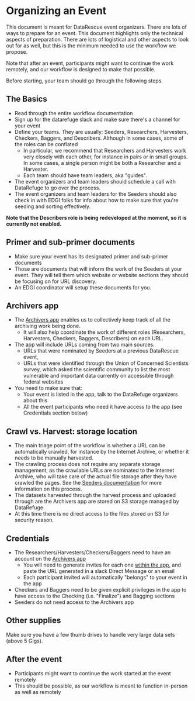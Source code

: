 # Organizing an Event

This document is meant for DataRescue event organizers. There are lots of ways to prepare for an event. This document highlights only the technical aspects of preparation. There are lots of logistical and other aspects to look out for as well, but this is the minimum needed to use the workflow we propose.

Note that after an event, participants might want to continue the work remotely, and our workflow is designed to make that possible.

Before starting, your team should go through the following steps.

## The Basics

- Read through the entire workflow documentation
- Sign up for the datarefuge slack and make sure there's a channel for your event
- Define your teams. They are usually: Seeders, Researchers, Harvesters, Checkers, Baggers, and Describers. Although in some cases, some of the roles can be conflated
    - In particular, we recommend that Researchers and Harvesters work very closely with each other, for instance in pairs or in small groups. In some cases, a single person might be both a Researcher and a Harvester.
    - Each team should have team leaders, aka "guides".
- The event organizers and team leaders should schedule a call with DataRefuge to go over the process.
- The event organizers and team leaders for the Seeders should also check in with EDGI folks for info about how to make sure that you're seeding and sorting effectively.

**Note that the Describers role is being redeveloped at the moment, so it is currently not enabled.**

## Primer and sub-primer documents

- Make sure your event has its designated primer and sub-primer documents
- Those are documents that will inform the work of the Seeders at your event. They will tell them which website or website sections they should be focusing on for URL discovery.
- An EDGI coordinator will setup these documents for you.

## Archivers app

- The [Archivers app](http://www.archivers.space/) enables us to collectively keep track of all the archiving work being done.
    - It will also help coordinate the work of different roles (Researchers, Harvesters, Checkers, Baggers, Describers) on each URL.
- The app will include URLs coming from two main sources:
    - URLs that were nominated by Seeders at a previous DataRescue event,
    - URLs that were identified through the Union of Concerned Scientists survey, which asked the scientific community to list the most vulnerable and important data currently on accessible through federal websites
- You need to make sure that:
    - Your event is listed in the app, talk to the DataRefuge organizers about this
    - All the event participants who need it have access to the app (see Credentials section below)

## Crawl vs. Harvest: storage location

- The main triage point of the workflow is whether a URL can be automatically crawled, for instance by the Internet Archive, or whether it needs to be manually harvested.
- The crawling process does not require any separate storage management, as the crawlable URLs are nominated to the Internet Archive, who will take care of the actual file storage after they have crawled the pages. See the [Seeders documentation](seeding.md) for more information on this process.
- The datasets harvested through the harvest process and uploaded through are the Archivers app are stored on S3 storage managed by DataRefuge.
- At this time there is no direct access to the files stored on S3 for security reason.

<!--## S3 storage
- While the file storage process is streamlined and "invisible" to the event participants, as an organizer you should still make sure that the storage has been set up properly for your event.
- Talk to the DataRefuge organizers about this.-->

<!-- - You need two S3 "buckets" (i.e., directories) for your harvested files.
- The Harvesters will upload the files they harvest to the first bucket ("pre-bag" bucket)
    - In some cases, the Checkers will also upload improved versions of the files to the same pre-bag bucket
    - The Baggers will turn those files into bags and upload the bags to the second bucket ("bag" bucket)
- A DataRefuge coordinator will set up the two S3 buckets for you
    - They will also make sure that the Uploader web applications used by Harvesters, Checkers, and Baggers "knows" about your event and has the name of your event listed as an option.
    - Most uploads to S3 will be done through the web-based Uploader application (http://drp-upload.herokuapp.com/ or http://drp-upload-bagger.herokuapp.com/). This application can handle files up to 5 Gigs.
- One person at the event should be designated as the S3 System Administrator and will have direct access to the S3 buckets for the event. The S3 Sys Admin should be someone with advanced technical skills and will be responsible for 2 things:
    - Upload very large sets (beyond 5 Gigs) through an alternate method (provided by DataRefuge)
    - Keep the buckets cleaned up and organized.
- Note that large files Uploaders need not be coders, but they should have a little experience working in command line, and computers with python 2.7.-->

## Credentials

- The Researchers/Harvesters/Checkers/Baggers need to have an account on the [Archivers app](http://www.archivers.space/)
    - You will need to generate invites for each one [within the app](http://www.archivers.space/invites/new), and paste the URL generated in a slack Direct Message or an email
    - Each participant invited will automatically "belongs" to your event in the app
- Checkers and Baggers need to be given explicit privileges in the app to have access to the Checking (i.e. "Finalize") and Bagging sections
- Seeders do not need access to the Archivers app
<!--- The Describers (Ckan/Metadata folks) need **credentials for [ckan](https://www.datarefuge.org/)**. -->
<!--- The S3 System Administrator needs credentials for s3. -->

## Other supplies

Make sure you have a few thumb drives to handle very large data sets (above 5 Gigs).

## After the event

- Participants might want to continue the work started at the event remotely
- This should be possible, as our workflow is meant to function in-person as well as remotely
